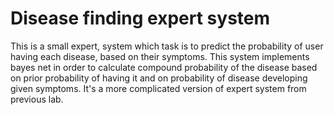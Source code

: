 # Disease finding expert system
This is a small expert, system which task is to predict the probability of user having each disease, based on their symptoms. This system implements bayes net in order to calculate compound probability of the disease based on prior probability of having it and on probability of disease developing given symptoms. It's a more complicated version of expert system from previous lab.